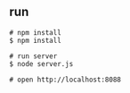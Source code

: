 ## run

```
# npm install
$ npm install

# run server
$ node server.js

# open http://localhost:8088
```
